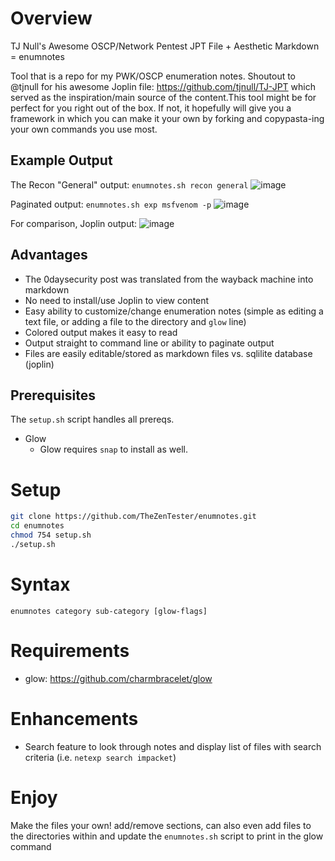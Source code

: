 # Overview
TJ Null's Awesome OSCP/Network Pentest JPT File + Aesthetic Markdown = enumnotes

Tool that is a repo for my PWK/OSCP enumeration notes.  Shoutout to @tjnull for his awesome Joplin file: https://github.com/tjnull/TJ-JPT which served as the inspiration/main source of the content.This tool might be for perfect for you right out of the box. If not, it hopefully will give you a framework in which you can make it your own by forking and copypasta-ing your own commands you use most.

## Example Output
The Recon "General" output:
`enumnotes.sh recon general`
![image](https://user-images.githubusercontent.com/96437320/209210442-9b62a0aa-b364-45af-8b87-6f3cbecd5d4e.png)

Paginated output:
`enumnotes.sh exp msfvenom -p`
![image](https://user-images.githubusercontent.com/96437320/209210782-105710d3-3b83-4616-8115-857b7355074d.png)

For comparison, Joplin output:
![image](https://user-images.githubusercontent.com/96437320/209211427-69142998-0bef-440c-9878-f9228fc4c430.png)



## Advantages
- The 0daysecurity post was translated from the wayback machine into markdown
- No need to install/use Joplin to view content
- Easy ability to customize/change enumeration notes (simple as editing a text file, or adding a file to the directory and `glow` line)
- Colored output makes it easy to read
- Output straight to command line or ability to paginate output
- Files are easily editable/stored as markdown files vs. sqlilite database (joplin)

## Prerequisites
The `setup.sh` script handles all prereqs.
- Glow
    - Glow requires `snap` to install as well. 

# Setup

```bash
git clone https://github.com/TheZenTester/enumnotes.git
cd enumnotes
chmod 754 setup.sh
./setup.sh
```

# Syntax
`enumnotes category sub-category [glow-flags]`

# Requirements
- glow: https://github.com/charmbracelet/glow

# Enhancements
- Search feature to look through notes and display list of files with search criteria (i.e. `netexp search impacket`)

# Enjoy
Make the files your own! add/remove sections, can also even add files to the directories within and update the `enumnotes.sh` script to print in the glow command
